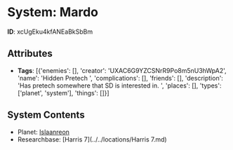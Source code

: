 # System: Mardo

**ID**: xcUgEku4kfANEaBkSbBm

## Attributes
- **Tags**: [{'enemies': [], 'creator': 'UXAC6G9YZCSNrR9Po8m5nU3hWpA2', 'name': 'Hidden Pretech ', 'complications': [], 'friends': [], 'description': 'Has pretech somewhere that SD is interested in. ', 'places': [], 'types': ['planet', 'system'], 'things': []}]

## System Contents
- Planet: [Islaanreon](../../planets/Islaanreon.md)
- Researchbase: [Harris 7](../../locations/Harris 7.md)

